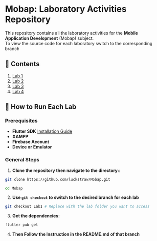 # Mobap: Laboratory Activities Repository

This repository contains all the laboratory activities for the **Mobile Application Development** (Mobap) subject.  
To view the source code for each laboratory switch to the corresponding branch

## 📂 **Contents**
1. [Lab 1](https://github.com/luckstraw/Mobap/tree/Lab1)
2. [Lab 2](https://github.com/luckstraw/Mobap/tree/Lab2)
3. [Lab 3](https://github.com/luckstraw/Mobap/tree/Lab3)
4. [Lab 4](https://github.com/luckstraw/Mobap/tree/Lab4)

## 🚀 **How to Run Each Lab**

### Prerequisites
- **Flutter SDK** [Installation Guide](https://flutter.dev/docs/get-started/install)
- **XAMPP**
- **Firebase Account**
- **Device or Emulator**

### General Steps

1. **Clone the repository then navigate to the directory:**:
```bash
git clone https://github.com/luckstraw/Mobap.git
```
```bash
cd Mobap
```

2. **Use `git checkout` to switch to the desired branch for each lab**
```bash
git checkout Lab1 # Replace with the lab folder you want to access
```

3. **Get the dependencies:**
```bash
flutter pub get
```

4. **Then Follow the Instruction in the README.md of that branch**
